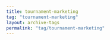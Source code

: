 ```yaml
---
title: tournament-marketing
tag: "tournament-marketing"
layout: archive-tags
permalink: "tag/tournament-marketing"
---
```

